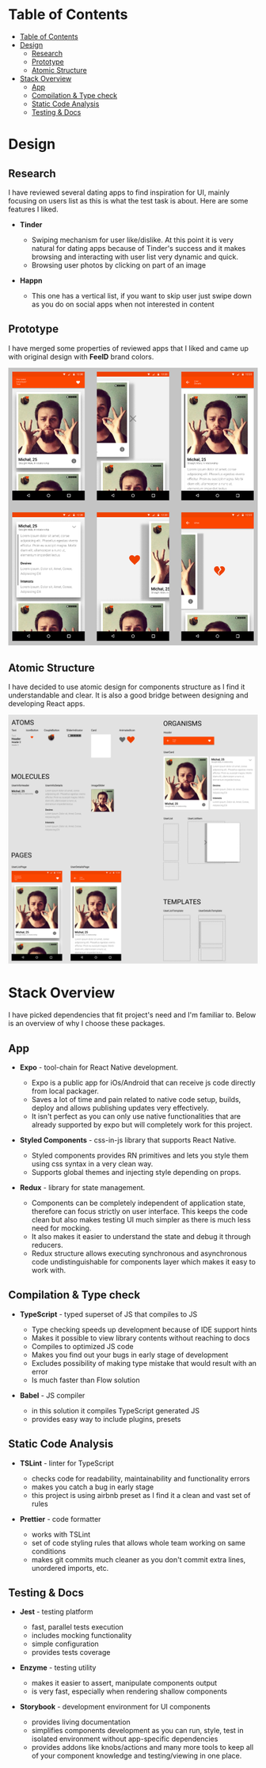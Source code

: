 
# Table of Contents

- [Table of Contents](#table-of-contents)
- [Design](#design)
  - [Research](#research)
  - [Prototype](#prototype)
  - [Atomic Structure](#atomic-structure)
- [Stack Overview](#stack-overview)
  - [App](#app)
  - [Compilation & Type check](#compilation--type-check)
  - [Static Code Analysis](#static-code-analysis)
  - [Testing & Docs](#testing--docs)

# Design

## Research

I have reviewed several dating apps to find inspiration for UI, mainly focusing on users list as this is what the test task is about. Here are some features I liked.

- **Tinder**
  - Swiping mechanism for user like/dislike. At this point it is very natural for dating apps because of Tinder's success and it makes browsing and interacting with user list very dynamic and quick.
  - Browsing user photos by clicking on part of an image

- **Happn**
  - This one has a vertical list, if you want to skip user just swipe down as you do on social apps when not interested in content

## Prototype

I have merged some properties of reviewed apps that I liked and came up with original design with **FeelD** brand colors.

![App Design](https://raw.githubusercontent.com/michalziolkowski/frontend-developer-test/master/img/design.png)

## Atomic Structure

I have decided to use atomic design for components structure as I find it understandable and clear. It is also a good bridge between designing and developing React apps.

![App Atomic Structure](https://raw.githubusercontent.com/michalziolkowski/frontend-developer-test/master/img/atomic-structure.png)

# Stack Overview

I have picked dependencies that fit project's need and I'm familiar to.
Below is an overview of why I choose these packages.

## App

- **Expo** - tool-chain for React Native development.
  - Expo is a public app for iOs/Android that can receive js code directly from local packager.
  - Saves a lot of time and pain related to native code setup, builds, deploy and allows publishing updates very effectively.
  - It isn't perfect as you can only use native functionalities that are already supported by expo but will completely work for this project.

- **Styled Components** - css-in-js library that supports React Native.
  - Styled components provides RN primitives and lets you style them using css syntax in a very clean way.
  - Supports global themes and injecting style depending on props.

- **Redux** - library for state management.
  - Components can be completely independent of application state, therefore can focus strictly on user interface. This keeps the code clean but also makes testing UI much simpler as there is much less need for mocking.
  - It also makes it easier to understand the state and debug it through reducers.
  - Redux structure allows executing synchronous and asynchronous code undistinguishable for components layer which makes it easy to work with.

## Compilation & Type check

- **TypeScript** - typed superset of JS that compiles to JS
  - Type checking speeds up development because of IDE support hints
  - Makes it possible to view library contents without reaching to docs
  - Compiles to optimized JS code
  - Makes you find out your bugs in early stage of development
  - Excludes possibility of making type mistake that would result with an error
  - Is much faster than Flow solution

- **Babel** - JS compiler
  - in this solution it compiles TypeScript generated JS
  - provides easy way to include plugins, presets

## Static Code Analysis

- **TSLint** - linter for TypeScript
  - checks code for readability, maintainability and functionality errors
  - makes you catch a bug in early stage
  - this project is using airbnb preset as I find it a clean and vast set of rules

- **Prettier** - code formatter
  - works with TSLint
  - set of code styling rules that allows whole team working on same conditions
  - makes git commits much cleaner as you don't commit extra lines, unordered imports, etc.

## Testing & Docs

- **Jest** - testing platform
  - fast, parallel tests execution
  - includes mocking functionality
  - simple configuration
  - provides tests coverage

- **Enzyme** - testing utility
  - makes it easier to assert, manipulate components output
  - is very fast, especially when rendering shallow components

- **Storybook** - development environment for UI components
  - provides living documentation
  - simplifies components development as you can run, style, test in isolated environment without app-specific dependencies
  - provides addons like knobs/actions and many more tools to keep all of your component knowledge and testing/viewing in one place.
